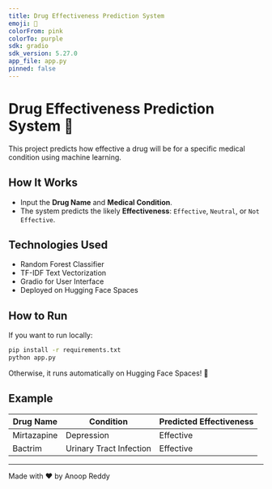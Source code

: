 ```yaml
---
title: Drug Effectiveness Prediction System
emoji: 💊
colorFrom: pink
colorTo: purple
sdk: gradio
sdk_version: 5.27.0
app_file: app.py
pinned: false
---
```


# Drug Effectiveness Prediction System 🚀

This project predicts how effective a drug will be for a specific medical condition using machine learning.

## How It Works
- Input the **Drug Name** and **Medical Condition**.
- The system predicts the likely **Effectiveness**: `Effective`, `Neutral`, or `Not Effective`.

## Technologies Used
- Random Forest Classifier
- TF-IDF Text Vectorization
- Gradio for User Interface
- Deployed on Hugging Face Spaces

## How to Run
If you want to run locally:
```bash
pip install -r requirements.txt
python app.py
```

Otherwise, it runs automatically on Hugging Face Spaces! 🚀

## Example
| Drug Name  | Condition           | Predicted Effectiveness |
|------------|---------------------|--------------------------|
| Mirtazapine | Depression          | Effective |
| Bactrim     | Urinary Tract Infection | Effective |

---

Made with ❤️ by Anoop Reddy